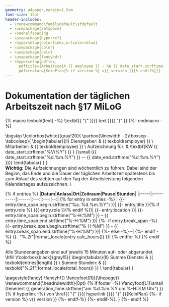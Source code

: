 ```yaml
---
geometry: a4paper,margin=1.5cm
font-size: 12pt
header-includes:
  - \renewcommand\familydefault\sfdefault
  - \usepackage{setspace}
  - \onehalfspacing
  - \usepackage{hyperref}
  - \hypersetup{colorlinks,urlcolor=blue}
  - \usepackage{color}
  - \usepackage{calc}
  - \usepackage{fancyhdr}
  - \hypersetup{pdftex,
      pdftitle={Arbeitszeit {{ employee }} - KW {{ date_start.strftime("%V/%Y") }}},
      pdfcreator={KeinPlan{% if version %} v{{ version }}{% endif%}}}
---
```

# Dokumentation der täglichen Arbeitszeit nach §17 MiLoG

{% macro texbold(text) -%}
\textbf{{ "{" }}{{ text }}{{ "}" }}
{%- endmacro -%}

\bigskip
\fcolorbox{white}{gray!20}{
  \parbox{\linewidth - 2\fboxsep - \tabcolsep}{
    \begin{tabular}{ll}
      Dienstgeber: & {{ texbold(employer) }} \\
      Mitarbeiter: & {{ texbold(employee) }} \\
      Aufzeichnung für: & \textbf{KW {{ date_start.strftime("%V/%Y") }} } {\small ({{ date_start.strftime("%d.%m.%Y") }} -- {{ date_end.strftime("%d.%m.%Y") }})}
    \end{tabular}
  }
}
\
**Wichtig:** Die Aufzeichnungen sind wöchentlich zu führen. Dabei sind der Beginn, das Ende und die
Dauer der täglichen Arbeitszeit spätestens bis zum Ablauf des siebten auf den Tag der
Arbeitsleistung folgenden Kalendertages aufzuzeichnen.
\

{% if entries %}
|**Datum**|**Anlass**|**Ort**|**Zeitraum**|**Pause**|**Stunden**|
|:-----|:----------|:------|:---:|:---:|--:|
{% for entry in entries -%}
  |
  {{- entry.time_span.begin.strftime("%a. %d.%m.%Y") }}|
  {{- entry.title }}{% if entry.role %} ({{ entry.role }}{% endif %})|
  {{- entry.location }}|
  {{- entry.time_span.begin.strftime("%-H:%M") }} – {{ entry.time_span.end.strftime("%-H:%M") }}|
  {%- if entry.break_span -%}
    {{- entry.break_span.begin.strftime("%-H:%M") }} - {{ entry.break_span.end.strftime("%-H:%M") }}|
  {%- else -%}
    –|
  {%- endif -%}
  {{- "%.2f"|format_locale(entry.calc_hours()) }}|
{% endfor %}
{% endif %}

Alle Stundenangaben sind auf jeweils 15 Minuten auf- oder abgerundet.
\hfill
\fcolorbox{black}{gray!5}{
  \begin{tabular}{ll}
    Summe Dienste: & {{ texbold(entries|length) }} \\
    Summe Stunden: & {{ texbold("%.2f"|format_locale(total_hours)) }} \\
  \end{tabular}
}

\pagestyle{fancy}
\fancyhf{}
\fancyfoot[R]{(\thepage)}
\renewcommand{\headrulewidth}{0pt}
{% if footer -%}
  \fancyfoot[L]{\small
    Generiert {{ generation_time.strftime("am %d.%m.%Y um %-H:%M Uhr") }}
    {% if hyperlink -%}
      von \href{{ "{" }}{{ hyperlink }}{{ "}" }}{KeinPlan} {%- if version %} v{{ version }} {%- endif-%}
    {%- endif-%}.
  }
{%- endif %}
